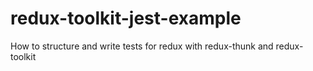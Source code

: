 # redux-toolkit-jest-example

How to structure and write tests for redux with redux-thunk and redux-toolkit
